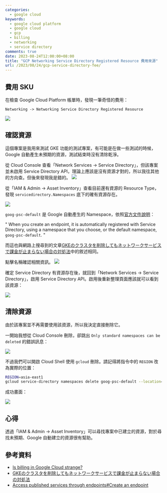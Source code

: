 ```yaml
---
categories:
  - google cloud
keywords:
  - google cloud platform
  - google cloud
  - gcp
  - billing
  - networking
  - service directory
comments: true
date: 2023-08-24T12:00:00+08:00
title: "GCP Networking Service Directory Registered Resource 費用來源"
url: /2023/08/24/gcp-service-directory-fee/
---
```


## 費用 SKU

在檢查 Google Cloud Platform 帳單時，發現一筆奇怪的費用：

```
Networking -> Networking Service Directory Registered Resource
```

![](/images/2023-08-24/001.png)

## 確認資源

這個專案是我用來測試 GKE 功能的測試專案，有可能是在做一些測試的時候，Google 自動產生未預期的資源，測試結束時沒有清除乾淨。

從 Cloud Console 查看「Network Services -> Service Directory」，但該專案並未啟用 Service Directory API，理論上應該是沒有資源才對的，所以我往其他的方向查。但後來發現我是錯的。
![](/images/2023-08-24/002.png)

從「IAM & Admin -> Asset Inventory」查看目前還有資源的 Resource Type，發現 `servicedirectory.Namespaces` 底下的確有資源存在。

![](/images/2023-08-24/003.png)

`goog-psc-default` 是 Google 自動產生的 Namespace，依照[官方文件說明](https://cloud.google.com/vpc/docs/configure-private-service-connect-services#create-endpoint)：

" When you create an endpoint, it is automatically registered with Service Directory, using a namespace that you choose, or the default namespace, `goog-psc-default`. "

而這也與網路上搜尋到的文章[GKEのクラスタを削除してもネットワークサービスで課金が止まらない場合の対処法](https://zenn.dev/ikechan0829/articles/gcp_stop_billing_deleted_gke_cluster)中的敘述相同。

點擊名稱確認相關資訊。
![](/images/2023-08-24/004.png)

確定 Service Directory 有資源存在後，就回到「Network Services -> Service Directory」，啟用 Service Directory API。啟用後重新整理頁面應該就可以看到該資源：

![](/images/2023-08-24/005.png)

## 清除資源

由於該專案並不再需要使用該資源，所以我決定直接刪除它。

一開始我想從 Cloud Console 刪除，卻跳出 `Only standard namespaces can be deleted` 的錯誤訊息：

![](/images/2023-08-24/006.png)

不過我們可以開啟 Cloud Shell 使用 `gcloud` 刪除。請記得將指令中的 `REGION` 改為實際的位置：

```bash
REGION=asia-east1
gcloud service-directory namespaces delete goog-psc-default --location=$REGION
```

成功畫面：

![](/images/2023-08-24/007.png)

## 心得

透過「IAM & Admin -> Asset Inventory」可以尋找專案中已建立的資源，對於尋找未預期、Google 自動建立的資源很有幫助。

## 參考資料

- [Is billing in Google Cloud strange?](https://www.reddit.com/r/googlecloud/comments/14oejrc/is_billing_in_google_cloud_strange/)
- [GKEのクラスタを削除してもネットワークサービスで課金が止まらない場合の対処法](https://zenn.dev/ikechan0829/articles/gcp_stop_billing_deleted_gke_cluster)
- [Access published services through endpoints#Create an endpoint](https://cloud.google.com/vpc/docs/configure-private-service-connect-services#create-endpoint)